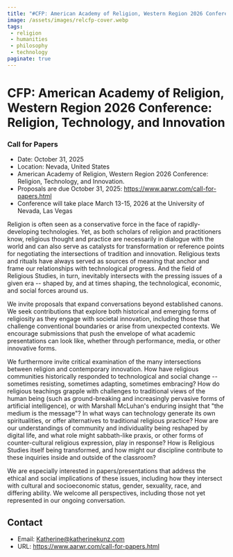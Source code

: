 ```yaml
---
title: "#CFP: American Academy of Religion, Western Region 2026 Conference: Religion, Technology, and Innovation"
image: /assets/images/relcfp-cover.webp
tags:
 - religion
 - humanities
 - philosophy
 - technology
paginate: true 
---
```


CFP: American Academy of Religion, Western Region 2026 Conference: Religion, Technology, and Innovation
=======================================================================================================

### Call for Papers
- Date:  October 31, 2025
- Location: Nevada, United States
- American Academy of Religion, Western Region 2026 Conference: Religion, Technology, and Innovation.
- Proposals are due October 31, 2025: <https://www.aarwr.com/call-for-papers.html>
- Conference will take place March 13-15, 2026 at the University of Nevada, Las Vegas

Religion is often seen as a conservative force in the face of rapidly-developing technologies. Yet, as both scholars of religion and practitioners know, religious thought and practice are necessarily in dialogue with the world and can also serve as catalysts for transformation or reference points for negotiating the intersections of tradition and innovation. Religious texts and rituals have always served as sources of meaning that anchor and frame our relationships with technological progress. And the field of Religious Studies, in turn, inevitably intersects with the pressing issues of a given era -- shaped by, and at times shaping, the technological, economic, and social forces around us.

We invite proposals that expand conversations beyond established canons. We seek contributions that explore both historical and emerging forms of religiosity as they engage with societal innovation, including those that challenge conventional boundaries or arise from unexpected contexts. We encourage submissions that push the envelope of what academic presentations can look like, whether through performance, media, or other innovative forms.

We furthermore invite critical examination of the many intersections between religion and contemporary innovation. How have religious communities historically responded to technological and social change -- sometimes resisting, sometimes adapting, sometimes embracing? How do religious teachings grapple with challenges to traditional views of the human being (such as ground-breaking and increasingly pervasive forms of artificial intelligence), or with Marshall McLuhan's enduring insight that "the medium is the message"? In what ways can technology generate its own spiritualities, or offer alternatives to traditional religious practice? How are our understandings of community and individuality being reshaped by digital life, and what role might sabbath-like praxis, or other forms of counter-cultural religious expression, play in response? How is Religious Studies itself being transformed, and how might our discipline contribute to these inquiries inside and outside of the classroom?

We are especially interested in papers/presentations that address the ethical and social implications of these issues, including how they intersect with cultural and socioeconomic status, gender, sexuality, race, and differing ability. We welcome all perspectives, including those not yet represented in our ongoing conversation.

## Contact 
- Email: Katherine@katherinekunz.com
- URL: <https://www.aarwr.com/call-for-papers.html>